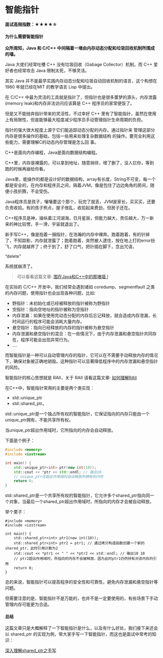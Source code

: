 # 智能指针

**面试高频指数：★★★★☆**

#### 为什么需要智能指针

**众所周知，Java 和 C/C++ 中间隔着一堵由内存动态分配和垃圾回收机制所围成的墙。**

Java 大佬们经常吐槽 C++ 没有垃圾回收（Gabage Collector）机制，而 C++ 爱好者也经常攻击 Java 限制太死，不够灵活。

其实 Java 并不是最早实践内存动态分配和垃圾自动回收机制的语言，这个构想在 1960 年就已经在MIT 的教学语言 Lisp 中提出。

在 C/C++ 中最为灵活的工具就是指针了，但指针也是很多噩梦的源头，内存泄露(memory leak)和内存非法访问应该算是 C++ 程序员的家常便饭了。

但是又不能抛弃指针带来的灵活性，不过幸好 C++ 里有了智能指针，虽然在使用上有局限性，但是能够最大程度减少程序员手动管理指针生命周期的负担。

指针的强大很大程度上源于它们能追踪动态分配的内存。通过指针来 管理这部分内存是很多操作的基础，包括一些用来处理复杂数据结构 的操作。要完全利用这些能力，需要理解C的动态内存管理是怎么回 事。

C++是面向内存编程，Java是面向数据结构编程。

C++里，内存是裸露的，可以拿到地址，随意徜徉，增了删了，没人拦你，等到跑的时候再崩给你看。

Java里，能操作的都是设计好的数据结构，array有长度，String不可变，每一个都是安全的，在内存和程序员之间，隔着JVM，像是包住了边边角角的房间，随便小孩折腾，不会受伤。

Java程序员是孩子，嚷嚷要这个那个，玩完了就丢，JVM是家长，买买买，还要负责收拾。有的孩子熊点，屋子很乱，收拾起来费劲，但房子还在。

C++程序员是神，操纵着江河湖海，日月星辰，但能力越大，责任越大，万一新来的神比较愣，手一滑，宇宙就退出了。

新手写C++，像是抱着一捆指针，在浩瀚的内存中裸奔。跑着跑着，有的针掉了，不知踪影，内存就泄露了；跑着跑着，突然被人逮住，按在地上打的error纷飞，内存就越界了；终于到了，舒了口气，把针插在脚下，念出咒语，

“delete”

系统就崩溃了。

> 可以看看这篇文章: [围在Java和C++中的那堵墙 !](https://mp.weixin.qq.com/s/9qMy4-MwCU55wydT8B0myg)



在实际的 C/C++ 开发中，我们经常会遇到诸如 coredump、segmentfault 之类的内存问题，使用指针也会出现各种问题，比如:

* 野指针：未初始化或已经被释放的指针被称为野指针
* 空指针：指向空地址的指针被称为空指针
* 内存泄漏：如果在使用完动态分配的内存后忘记释放，就会造成内存泄漏，长时间运行的程序可能会消耗大量内存。
* 悬空指针：指向已经释放的内存的指针被称为悬空指针
* 内存泄漏和悬空指针的混合：在一些情况下，由于内存泄漏和悬空指针共同存在，程序可能会出现异常行为。
* ....



而智能指针是一种可以自动管理内存的指针，它可以在不需要手动释放内存的情况下，确保对象被正确地销毁。这种指针可以显著降低程序中的内存泄漏和悬空指针的风险。

智能指针的核心思想就是 RAII，关于 RAII 请看这篇文章: [如何理解RAII](https://www.yuque.com/csguide/cf15wf/hnp4d3xnb3dbphn8)

在C++中，智能指针常用的主要是两个类实现：

* std::unique_ptr
* std::shared_ptr。

std::unique_ptr是一个独占所有权的智能指针，它保证指向的内存只能由一个unique_ptr拥有，不能共享所有权。

当unique_ptr超出作用域时，它所指向的内存会自动释放。

下面是个例子：

```cpp
#include <memory>
#include <iostream>

int main() {
    std::unique_ptr<int> ptr(new int(10));
    std::cout << *ptr << std::endl; // 输出10
    // unique_ptr在超出作用域时自动释放所拥有的内存
    return 0;
}
```

std::shared_ptr是一个共享所有权的智能指针，它允许多个shared_ptr指向同一个对象，当最后一个shared_ptr超出作用域时，所指向的内存才会被自动释放。

举个栗子：

```
#include <memory>
#include <iostream>

int main() {
    std::shared_ptr<int> ptr1(new int(10));
    std::shared_ptr<int> ptr2 = ptr1; // 通过拷贝构造函数创建一个新的shared_ptr，此时引用计数为2
    std::cout << *ptr1 << " " << *ptr2 << std::endl; // 输出10 10
    // ptr2超出作用域时，所指向的内存不会被释放，因为此时ptr1仍然持有对该内存的引用
    return 0;
}
```

总的来说，智能指针可以提高程序的安全性和可靠性，避免内存泄漏和悬空指针等问题。

但需要注意的是，智能指针不是万能的，也并不是一定要使用的，有些场景下手动管理内存可能更为合适。

#### 总结

这篇文章只是大概解释了一下智能指针是什么，以及有什么好处，我们接下来还会以 shared_ptr 的实现为例，带大家手写一下智能指针，而这也是面试中常考的知识：

[深入理解shared_ptr之手写](https://www.yuque.com/csguide/cf15wf/bbbiaiz685af4f05)

